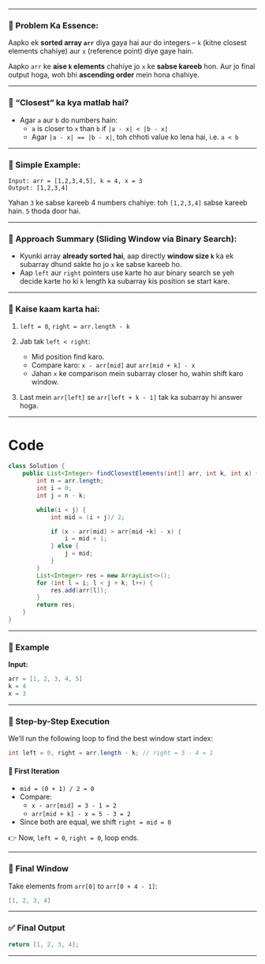 

---

### 🧩 Problem Ka Essence:
Aapko ek **sorted array `arr`** diya gaya hai aur do integers – `k` (kitne closest elements chahiye) aur `x` (reference point) diye gaye hain.

Aapko `arr` ke **aise `k` elements** chahiye jo `x` ke **sabse kareeb** hon. Aur jo final output hoga, woh bhi **ascending order** mein hona chahiye.

---

### 📏 “Closest” ka kya matlab hai?
- Agar `a` aur `b` do numbers hain:
  - `a` is closer to `x` than `b` if `|a - x| < |b - x|`
  - Agar `|a - x| == |b - x|`, toh chhoti value ko lena hai, i.e. `a < b`

---

### 🧠 Simple Example:
```
Input: arr = [1,2,3,4,5], k = 4, x = 3
Output: [1,2,3,4]
```
Yahan `3` ke sabse kareeb 4 numbers chahiye: toh `[1,2,3,4]` sabse kareeb hain. `5` thoda door hai.

---

### 🔧 Approach Summary (Sliding Window via Binary Search):
- Kyunki array **already sorted hai**, aap directly **window size `k`** ka ek subarray dhund sakte ho jo `x` ke sabse kareeb ho.
- Aap `left` aur `right` pointers use karte ho aur binary search se yeh decide karte ho ki `k` length ka subarray kis position se start kare.

---

### 🧮 Kaise kaam karta hai:
1. `left = 0`, `right = arr.length - k`
2. Jab tak `left < right`:
   - Mid position find karo.
   - Compare karo: `x - arr[mid]` aur `arr[mid + k] - x`
   - Jahan `x` ke comparison mein subarray closer ho, wahin shift karo window.

3. Last mein `arr[left]` se `arr[left + k - 1]` tak ka subarray hi answer hoga.

---


# Code
```java []
class Solution {
    public List<Integer> findClosestElements(int[] arr, int k, int x) {
        int n = arr.length;
        int i = 0;
        int j = n - k;

        while(i < j) {
            int mid = (i + j)/ 2;

            if (x - arr[mid] > arr[mid +k] - x) {
                i = mid + 1;
            } else {
                j = mid;
            }
        }
        List<Integer> res = new ArrayList<>();
        for (int l = i; l < j + k; l++) {
            res.add(arr[l]);
        }
        return res;
    }
}
```


---

### 🧪 Example
**Input:**
```java
arr = [1, 2, 3, 4, 5]
k = 4
x = 3
```

---

### 🦾 Step-by-Step Execution

We’ll run the following loop to find the best window start index:

```java
int left = 0, right = arr.length - k; // right = 5 - 4 = 1
```

#### 🔁 First Iteration
- `mid = (0 + 1) / 2 = 0`
- Compare:
  - `x - arr[mid] = 3 - 1 = 2`
  - `arr[mid + k] - x = 5 - 3 = 2`
- Since both are equal, we shift `right = mid = 0`

👉 Now, `left = 0`, `right = 0`, loop ends.

---

### 🎯 Final Window
Take elements from `arr[0]` to `arr[0 + 4 - 1]`:
```java
[1, 2, 3, 4]
```

---

### ✅ Final Output
```java
return [1, 2, 3, 4];
```

---

